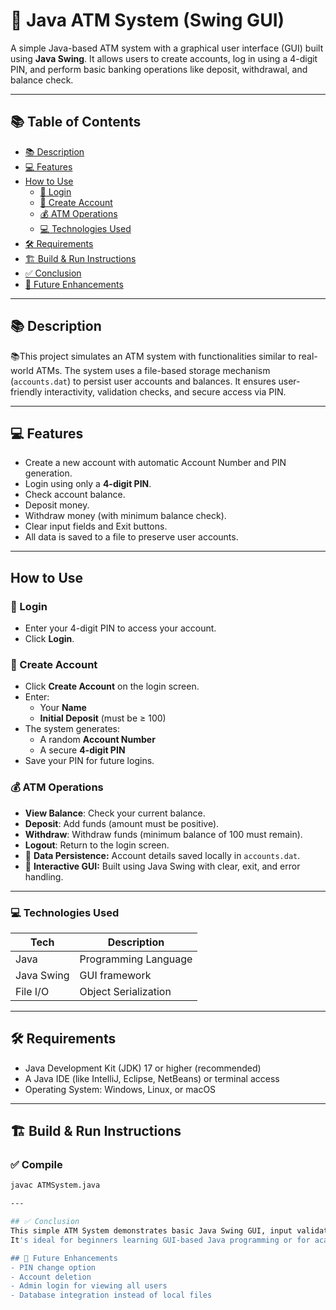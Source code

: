 # 🏧 Java ATM System (Swing GUI)

A simple Java-based ATM system with a graphical user interface (GUI) built using **Java Swing**. It allows users to create accounts, log in using a 4-digit PIN, and perform basic banking operations like deposit, withdrawal, and balance check.

---

## 📚 Table of Contents

- [📚 Description](#-description)
- [💻 Features](#-features)
- [ How to Use](#-how-to-use)
  - [🔐 Login](#-login)
  - [🧾 Create Account](#-create-account)
  - [💰 ATM Operations](#-atm-operations)
  - [ 💻 Technologies Used](#-technologies-used)
- [🛠️ Requirements](#️-requirements)
- [🏗️ Build & Run Instructions](#-build--run-instructions)
- [✅ Conclusion](#-conclusion)
- [🧠 Future Enhancements](#-Future-Enhancements)

---

## 📚 Description

📚This project simulates an ATM system with functionalities similar to real-world ATMs. The system uses a file-based storage mechanism (`accounts.dat`) to persist user accounts and balances. It ensures user-friendly interactivity, validation checks, and secure access via PIN.

---

## 💻 Features

- Create a new account with automatic Account Number and PIN generation.
- Login using only a **4-digit PIN**.
- Check account balance.
- Deposit money.
- Withdraw money (with minimum balance check).
- Clear input fields and Exit buttons.
- All data is saved to a file to preserve user accounts.

---

## How to Use

### 🔐 Login

- Enter your 4-digit PIN to access your account.
- Click **Login**.

### 🧾 Create Account

- Click **Create Account** on the login screen.
- Enter:
  - Your **Name**
  - **Initial Deposit** (must be ≥ 100)
- The system generates:
  - A random **Account Number**
  - A secure **4-digit PIN**
- Save your PIN for future logins.

### 💰 ATM Operations

- **View Balance**: Check your current balance.
- **Deposit**: Add funds (amount must be positive).
- **Withdraw**: Withdraw funds (minimum balance of 100 must remain).
- **Logout**: Return to the login screen.
- 💾 **Data Persistence:** Account details saved locally in `accounts.dat`.
- 🧼 **Interactive GUI:** Built using Java Swing with clear, exit, and error handling.

---

### 💻 Technologies Used

| Tech        | Description                |
|-------------|----------------------------|
| Java        | Programming Language       |
| Java Swing  | GUI framework              |
| File I/O    | Object Serialization       |

---

## 🛠️ Requirements

- Java Development Kit (JDK) 17 or higher (recommended)
- A Java IDE (like IntelliJ, Eclipse, NetBeans) or terminal access
- Operating System: Windows, Linux, or macOS

---

## 🏗️ Build & Run Instructions

### ✅ Compile

```bash
javac ATMSystem.java

---

## ✅ Conclusion
This simple ATM System demonstrates basic Java Swing GUI, input validation, object serialization, and user interaction patterns.
It's ideal for beginners learning GUI-based Java programming or for academic purposes.

## 🧠 Future Enhancements
- PIN change option
- Account deletion
- Admin login for viewing all users
- Database integration instead of local files


